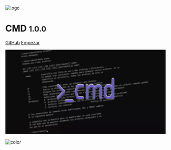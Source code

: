 ![logo](_static/icon.svg)

# CMD <small>1.0.0</small>

[GitHub](https://github.com/sseleman95/CMD/)
[Empezar](#CMD)

<!-- background image -->

![](../_static/imgs/dg.webp)

<!-- background color -->

![color](#3f3f3f)
